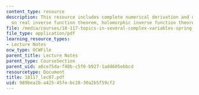 ```yaml
---
content_type: resource
description: This resource includes complete numerical derivation and description
  on real inverse function theorem, holomorphic inverse function theorem, and manifolds.
file: /media/courses/18-117-topics-in-several-complex-variables-spring-2005/989bea2ba42545febc2830a2b5f59cf2_18117_lec07.pdf
file_type: application/pdf
learning_resource_types:
- Lecture Notes
ocw_type: OCWFile
parent_title: Lecture Notes
parent_type: CourseSection
parent_uid: a8ce75da-f40b-c5f0-b927-1ad4605ebbcd
resourcetype: Document
title: 18117_lec07.pdf
uid: 989bea2b-a425-45fe-bc28-30a2b5f59cf2
---
```

